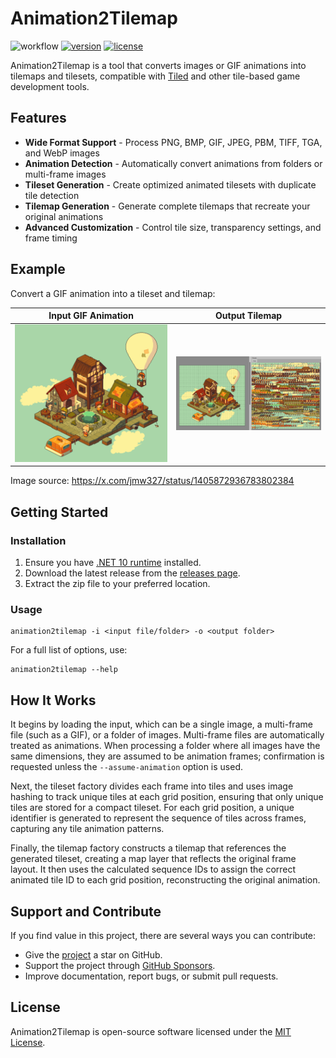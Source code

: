 # Animation2Tilemap

![workflow](https://img.shields.io/github/actions/workflow/status/vonhoff/Animation2Tilemap/dotnet.yml)
[![version](https://img.shields.io/badge/version-2.1.0-blue)](https://github.com/vonhoff/Animation2Tilemap/releases)
[![license](https://img.shields.io/badge/license-MIT-blue)](LICENSE)

Animation2Tilemap is a tool that converts images or GIF animations into tilemaps and tilesets, compatible with [Tiled](https://www.mapeditor.org/) and other tile-based game development tools.

## Features

- **Wide Format Support** - Process PNG, BMP, GIF, JPEG, PBM, TIFF, TGA, and WebP images
- **Animation Detection** - Automatically convert animations from folders or multi-frame images
- **Tileset Generation** - Create optimized animated tilesets with duplicate tile detection
- **Tilemap Generation** - Generate complete tilemaps that recreate your original animations
- **Advanced Customization** - Control tile size, transparency settings, and frame timing

## Example

Convert a GIF animation into a tileset and tilemap:

|      Input GIF Animation      |         Output Tilemap          |
|:-----------------------------:|:-------------------------------:|
| ![Input](Resources/input.gif) | ![Output](Resources/result.png) |

Image source: https://x.com/jmw327/status/1405872936783802384

## Getting Started

### Installation

1. Ensure you have [.NET 10 runtime](https://dotnet.microsoft.com/en-us/download/dotnet/10.0) installed.
2. Download the latest release from the [releases page](https://github.com/vonhoff/Animation2Tilemap/releases).
3. Extract the zip file to your preferred location.

### Usage

```
animation2tilemap -i <input file/folder> -o <output folder>
```

For a full list of options, use:

```
animation2tilemap --help
```

## How It Works

It begins by loading the input, which can be a single image, a multi-frame file (such as a GIF), or a folder of images. Multi-frame files are automatically treated as animations. When processing a folder where all images have the same dimensions, they are assumed to be animation frames; confirmation is requested unless the `--assume-animation` option is used.

Next, the tileset factory divides each frame into tiles and uses image hashing to track unique tiles at each grid position, ensuring that only unique tiles are stored for a compact tileset. For each grid position, a unique identifier is generated to represent the sequence of tiles across frames, capturing any tile animation patterns.

Finally, the tilemap factory constructs a tilemap that references the generated tileset, creating a map layer that reflects the original frame layout. It then uses the calculated sequence IDs to assign the correct animated tile ID to each grid position, reconstructing the original animation.

## Support and Contribute

If you find value in this project, there are several ways you can contribute:

- Give the [project](https://github.com/vonhoff/Animation2Tilemap) a star on GitHub.
- Support the project through [GitHub Sponsors](https://github.com/sponsors/vonhoff).
- Improve documentation, report bugs, or submit pull requests.

## License

Animation2Tilemap is open-source software licensed under the [MIT License](LICENSE).
